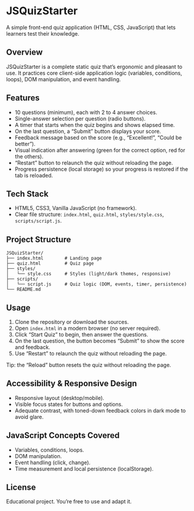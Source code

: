 # JSQuizStarter

A simple front-end quiz application (HTML, CSS, JavaScript) that lets learners test their knowledge.

## Overview
JSQuizStarter is a complete static quiz that’s ergonomic and pleasant to use. It practices core client-side application logic (variables, conditions, loops), DOM manipulation, and event handling.

## Features
- 10 questions (minimum), each with 2 to 4 answer choices.
- Single-answer selection per question (radio buttons).
- A timer that starts when the quiz begins and shows elapsed time.
- On the last question, a “Submit” button displays your score.
- Feedback message based on the score (e.g., “Excellent!”, “Could be better”).
- Visual indication after answering (green for the correct option, red for the others).
- “Restart” button to relaunch the quiz without reloading the page.
- Progress persistence (local storage) so your progress is restored if the tab is reloaded.

## Tech Stack
- HTML5, CSS3, Vanilla JavaScript (no framework).
- Clear file structure: `index.html`, `quiz.html`, `styles/style.css`, `scripts/script.js`.

## Project Structure
```
JSQuizStarter/
├── index.html        # Landing page
├── quiz.html         # Quiz page
├── styles/
│   └── style.css     # Styles (light/dark themes, responsive)
├── scripts/
│   └── script.js     # Quiz logic (DOM, events, timer, persistence)
└── README.md
```

## Usage
1. Clone the repository or download the sources.
2. Open `index.html` in a modern browser (no server required).
3. Click “Start Quiz” to begin, then answer the questions.
4. On the last question, the button becomes “Submit” to show the score and feedback.
5. Use “Restart” to relaunch the quiz without reloading the page.

Tip: the “Reload” button resets the quiz without reloading the page.

## Accessibility & Responsive Design
- Responsive layout (desktop/mobile).
- Visible focus states for buttons and options.
- Adequate contrast, with toned-down feedback colors in dark mode to avoid glare.

## JavaScript Concepts Covered
- Variables, conditions, loops.
- DOM manipulation.
- Event handling (click, change).
- Time measurement and local persistence (localStorage).

## License
Educational project. You’re free to use and adapt it.
